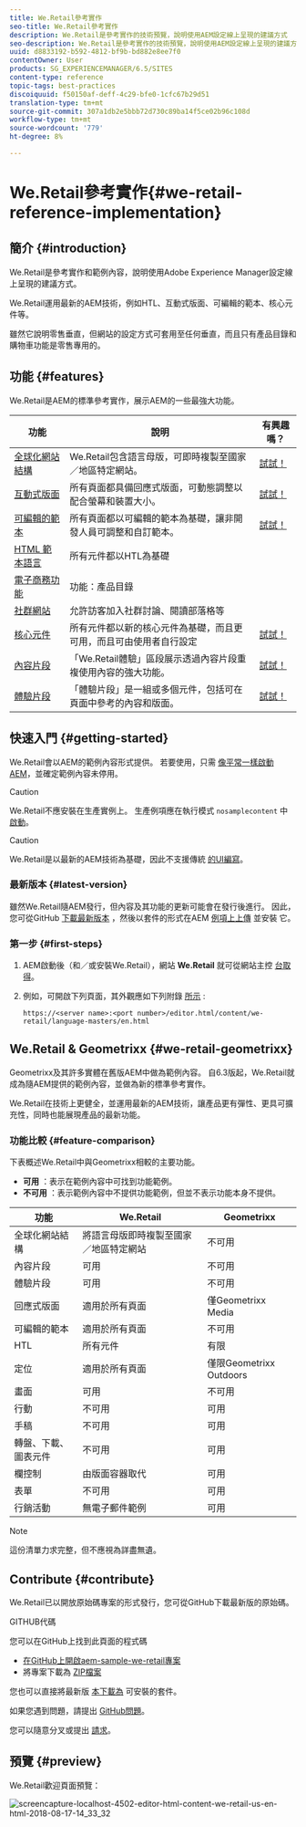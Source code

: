 ```yaml
---
title: We.Retail參考實作
seo-title: We.Retail參考實作
description: We.Retail是參考實作的技術預覽，說明使用AEM設定線上呈現的建議方式
seo-description: We.Retail是參考實作的技術預覽，說明使用AEM設定線上呈現的建議方式
uuid: d8833192-b592-4812-bf9b-bd882e8ee7f0
contentOwner: User
products: SG_EXPERIENCEMANAGER/6.5/SITES
content-type: reference
topic-tags: best-practices
discoiquuid: f50150af-deff-4c29-bfe0-1cfc67b29d51
translation-type: tm+mt
source-git-commit: 307a1db2e5bbb72d730c89ba14f5ce02b96c108d
workflow-type: tm+mt
source-wordcount: '779'
ht-degree: 8%

---
```



# We.Retail參考實作{#we-retail-reference-implementation}

## 簡介 {#introduction}

We.Retail是參考實作和範例內容，說明使用Adobe Experience Manager設定線上呈現的建議方式。

We.Retail運用最新的AEM技術，例如HTL、互動式版面、可編輯的範本、核心元件等。

雖然它說明零售垂直，但網站的設定方式可套用至任何垂直，而且只有產品目錄和購物車功能是零售專用的。

## 功能 {#features}

We.Retail是AEM的標準參考實作，展示AEM的一些最強大功能。

| **功能** | **說明** | **有興趣嗎？** |
|---|---|---|
| [全球化網站結構](/help/sites-administering/tc-bp.md) | We.Retail包含語言母版，可即時複製至國家／地區特定網站。 | [試試！](/help/sites-developing/we-retail-globalized-site-structure.md) |
| [互動式版面](/help/sites-authoring/responsive-layout.md) | 所有頁面都具備回應式版面，可動態調整以配合螢幕和裝置大小。 | [試試！](/help/sites-developing/we-retail-responsive-layout.md) |
| [可編輯的範本](/help/sites-developing/page-templates-editable.md) | 所有頁面都以可編輯的範本為基礎，讓非開發人員可調整和自訂範本。 | [試試！](/help/sites-developing/we-retail-editable-templates.md) |
| [HTML 範本語言](https://docs.adobe.com/content/help/zh-Hant/experience-manager-htl/using/overview.html) | 所有元件都以HTL為基礎 |  |
| [電子商務功能](/help/sites-developing/ecommerce.md) | 功能：產品目錄 |  |
| [社群網站](/help/communities/overview.md) | 允許訪客加入社群討論、閱讀部落格等 |  |
| [核心元件](https://docs.adobe.com/content/help/zh-Hant/experience-manager-core-components/using/introduction.html) | 所有元件都以新的核心元件為基礎，而且更可用，而且可由使用者自行設定 | [試試！](/help/sites-developing/we-retail-core-components.md) |
| [內容片段](/help/assets/content-fragments/content-fragments.md) | 「We.Retail體驗」區段展示透過內容片段重複使用內容的強大功能。 | [試試！](/help/sites-developing/we-retail-content-fragments.md) |
| [體驗片段](/help/sites-authoring/experience-fragments.md) | 「體驗片段」是一組或多個元件，包括可在頁面中參考的內容和版面。 | [試試！](/help/sites-developing/we-retail-experience-fragments.md) |

## 快速入門 {#getting-started}

We.Retail會以AEM的範例內容形式提供。 若要使用，只需 [像平常一樣啟動AEM](/help/sites-deploying/deploy.md#getting-started)，並確定範例內容未停用。

>[!CAUTION]
>
>We.Retail不應安裝在生產實例上。 生產例項應在執行模式 `nosamplecontent` 中 [啟動](/help/sites-deploying/configure-runmodes.md)。

>[!CAUTION]
>
>We.Retail是以最新的AEM技術為基礎，因此不支援傳統 [的UI編寫](/help/sites-classic-ui-authoring/home.md)。

### 最新版本 {#latest-version}

雖然We.Retail隨AEM發行，但內容及其功能的更新可能會在發行後進行。 因此，您可從GitHub [下載最新版本](https://github.com/Adobe-Marketing-Cloud/aem-sample-we-retail/releases) ，然後以套件的形式在AEM [例項上上傳](/help/sites-administering/package-manager.md#uploading-packages-from-your-file-system) 並安裝 [](/help/sites-administering/package-manager.md#installing-packages) 它。

### 第一步 {#first-steps}

1. AEM啟動後（和／或安裝We.Retail），網站 **We.Retail** 就可從網站主控 [台取得](/help/sites-authoring/basic-handling.md#global-navigation)。
1. 例如，可開啟下列頁面，其外觀應如下列附錄 [所示](#appendix) :

   `https://<server name>:<port number>/editor.html/content/we-retail/language-masters/en.html`

## We.Retail &amp; Geometrixx {#we-retail-geometrixx}

Geometrixx及其許多實體在舊版AEM中做為範例內容。 自6.3版起，We.Retail就成為隨AEM提供的範例內容，並做為新的標準參考實作。

We.Retail在技術上更健全，並運用最新的AEM技術，讓產品更有彈性、更具可擴充性，同時也能展現產品的最新功能。

### 功能比較 {#feature-comparison}

下表概述We.Retail中與Geometrixx相較的主要功能。

* **可用** ：表示在範例內容中可找到功能範例。
* **不可用** ：表示範例內容中不提供功能範例，但並不表示功能本身不提供。

| **功能** | **We.Retail** | **Geometrixx** |
|---|---|---|
| 全球化網站結構 | 將語言母版即時複製至國家／地區特定網站 | 不可用 |
| 內容片段 | 可用 | 不可用 |
| 體驗片段 | 可用 | 不可用 |
| 回應式版面 | 適用於所有頁面 | 僅Geometrixx Media |
| 可編輯的範本 | 適用於所有頁面 | 不可用 |
| HTL | 所有元件 | 有限 |
| 定位 | 適用於所有頁面 | 僅限Geometrixx Outdoors |
| 畫面 | 可用 | 不可用 |
| 行動 | 不可用 | 可用 |
| 手稿 | 不可用 | 可用 |
| 轉盤、下載、圖表元件 | 不可用 | 可用 |
| 欄控制 | 由版面容器取代 | 可用 |
| 表單 | 不可用 | 可用 |
| 行銷活動 | 無電子郵件範例 | 可用 |

>[!NOTE]
>
>這份清單力求完整，但不應視為詳盡無遺。

## Contribute {#contribute}

We.Retail已以開放原始碼專案的形式發行，您可從GitHub下載最新版的原始碼。

GITHUB代碼

您可以在GitHub上找到此頁面的程式碼

* [在GitHub上開啟aem-sample-we-retail專案](https://github.com/Adobe-Marketing-Cloud/aem-sample-we-retail)
* 將專案下載為 [ZIP檔案](https://github.com/Adobe-Marketing-Cloud/aem-sample-we-retail/archive/master.zip)

您也可以直接將最新版 [本下載為](https://github.com/Adobe-Marketing-Cloud/aem-sample-we-retail/releases/latest) 可安裝的套件。

如果您遇到問題，請提出 [GitHub問題](https://github.com/Adobe-Marketing-Cloud/aem-sample-we-retail/issues)。

您可以隨意分叉或提出 [請求](https://github.com/Adobe-Marketing-Cloud/aem-sample-we-retail/pulls)。

## 預覽 {#preview}

We.Retail歡迎頁面預覽：

![screencapture-localhost-4502-editor-html-content-we-retail-us-en-html-2018-08-17-14_33_32](assets/screencapture-localhost-4502-editor-html-content-we-retail-us-en-html-2018-08-17-14_33_32.png)

